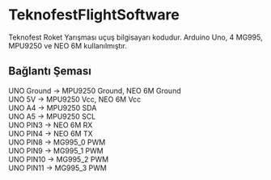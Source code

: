 # TeknofestFlightSoftware
Teknofest Roket Yarışması uçuş bilgisayarı kodudur. Arduino Uno, 4 MG995, MPU9250 ve NEO 6M kullanılmıştır.
## Bağlantı Şeması
UNO Ground -> MPU9250 Ground, NEO 6M Ground  
UNO 5V     -> MPU9250 Vcc, NEO 6M Vcc  
UNO A4     -> MPU9250 SDA  
UNO A5     -> MPU9250 SCL  
UNO PIN3   -> NEO 6M RX  
UNO PIN4   -> NEO 6M TX  
UNO PIN8   -> MG995_0 PWM  
UNO PIN9   -> MG995_1 PWM  
UNO PIN10  -> MG995_2 PWM  
UNO PIN11  -> MG995_3 PWM  
